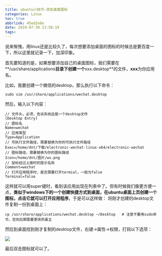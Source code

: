 ```yaml
---
title: ubuntu小技巧-添加桌面图标
categories: Linux
toc: true
abbrlink: 45ed2e8e
date: 2019-07-30 13:58:19
tags:
---
```


说来惭愧，用linux还是比较久了，每次想要添加桌面的图标的时候总是要百度一下，所以这里就记录一下，加深印象。

首先要知道的是，如果想要添加自己的桌面图标，我们需要在**/usr/share/applications**目录下创建一个**xxx.desktop**的文件，**xxx**为你应用名。

比如，我要创建一个微信的desktop，那么执行以下命令：
<!-- more -->
```shell
sudo vim /usr/share/applications/wechat.desktop
```

然后，输入以下内容：

```
// 文件头，必须，告诉系统这是一个desktop文件
[Desktop Entry]
// 图标名
Name=wechat
// 应用类型
Type=Application
// 可执行文件路径，需要替换为你的可执行文件路径
Exec=/home/dnt/下载/electronic-wechat-linux-x64/electronic-wechat
// 图标路径，需要替换为你的图标路径
Icon=/home/dnt/图片/wx.png
// 鼠标经过上面时的提示名称
Comment=wechat
// 打开应用程序时，是否需要打开termial，一般为false
Terminal=false
```

这样就可以用super键时，看到该应用出现在列表中了。但有时候我们像更方便一点，**类似于windows下的一个创建快捷方式到桌面，在ubuntu桌面上页创建一个图标，点击它就可以打开应用程序**。于是可以这样做：
将刚才创建的desktop文件复制一份到桌面上：

```shell
cp /usr/share/applications/wechat.desktop ~/Desktop   # 注意不要用sudo命令，否则后期需要更改所属主
```

然后到桌面找到刚才复制的desktop文件，右键->属性->权限，打钩以下选项：

![](https://ae01.alicdn.com/kf/H435e931f3af14463b434c19abb794e66C.jpg)

最后双击图标就可以了。
